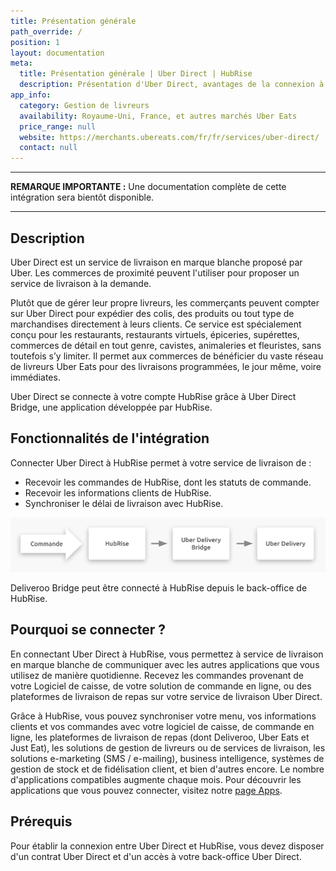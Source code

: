 ```yaml
---
title: Présentation générale
path_override: /
position: 1
layout: documentation
meta:
  title: Présentation générale | Uber Direct | HubRise
  description: Présentation d'Uber Direct, avantages de la connexion à HubRise, fonctionnalités de l'intégration. Synchronisez vos données entre Uber Direct et vos autres applications.
app_info:
  category: Gestion de livreurs
  availability: Royaume-Uni, France, et autres marchés Uber Eats
  price_range: null
  website: https://merchants.ubereats.com/fr/fr/services/uber-direct/
  contact: null
---
```


---

**REMARQUE IMPORTANTE :** Une documentation complète de cette intégration sera bientôt disponible.

---

## Description

Uber Direct est un service de livraison en marque blanche proposé par Uber. Les commerces de proximité peuvent l'utiliser pour proposer un service de livraison à la demande.

Plutôt que de gérer leur propre livreurs, les commerçants peuvent compter sur Uber Direct pour expédier des colis, des produits ou tout type de marchandises directement à leurs clients. Ce service est spécialement conçu pour les restaurants, restaurants virtuels, épiceries, supérettes, commerces de détail en tout genre, cavistes, animaleries et fleuristes, sans toutefois s’y limiter. Il permet aux commerces de bénéficier du vaste réseau de livreurs Uber Eats pour des livraisons programmées, le jour même, voire immédiates.

Uber Direct se connecte à votre compte HubRise grâce à Uber Direct Bridge, une application développée par HubRise.

## Fonctionnalités de l'intégration

Connecter Uber Direct à HubRise permet à votre service de livraison de :

- Recevoir les commandes de HubRise, dont les statuts de commande.
- Recevoir les informations clients de HubRise.
- Synchroniser le délai de livraison avec HubRise.

![Schéma du flux de connexion entre Uber Direct, Uber Direct Bridge et HubRise](./images/000-2x-connection-diagram.png)

Deliveroo Bridge peut être connecté à HubRise depuis le back-office de HubRise.

## Pourquoi se connecter ?

En connectant Uber Direct à HubRise, vous permettez à service de livraison en marque blanche de communiquer avec les autres applications que vous utilisez de manière quotidienne. Recevez les commandes provenant de votre Logiciel de caisse, de votre solution de commande en ligne, ou des plateformes de livraison de repas sur votre service de livraison Uber Direct.

Grâce à HubRise, vous pouvez synchroniser votre menu, vos informations clients et vos commandes avec votre logiciel de caisse, de commande en ligne, les plateformes de livraison de repas (dont Deliveroo, Uber Eats et Just Eat), les solutions de gestion de livreurs ou de services de livraison, les solutions e-marketing (SMS / e-mailing), business intelligence, systèmes de gestion de stock et de fidélisation client, et bien d'autres encore. Le nombre d'applications compatibles augmente chaque mois. Pour découvrir les applications que vous pouvez connecter, visitez notre [page Apps](/apps).

## Prérequis

Pour établir la connexion entre Uber Direct et HubRise, vous devez disposer d'un contrat Uber Direct et d'un accès à votre back-office Uber Direct.
